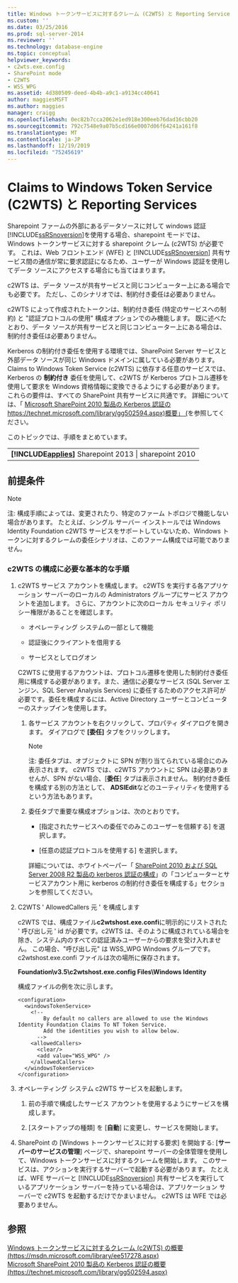 ```yaml
---
title: Windows トークンサービスに対するクレーム (C2WTS) と Reporting Services |Microsoft Docs
ms.custom: ''
ms.date: 03/25/2016
ms.prod: sql-server-2014
ms.reviewer: ''
ms.technology: database-engine
ms.topic: conceptual
helpviewer_keywords:
- c2wts.exe.config
- SharePoint mode
- C2WTS
- WSS_WPG
ms.assetid: 4d380509-deed-4b4b-a9c1-a9134cc40641
author: maggiesMSFT
ms.author: maggies
manager: craigg
ms.openlocfilehash: 0ec82b7cca2062e1ed918e300eeb76dad16cbb20
ms.sourcegitcommit: 792c7548e9a07b5cd166e0007d06f64241a161f8
ms.translationtype: MT
ms.contentlocale: ja-JP
ms.lasthandoff: 12/19/2019
ms.locfileid: "75245619"
---
```

# <a name="claims-to-windows-token-service-c2wts-and-reporting-services"></a>Claims to Windows Token Service (C2WTS) と Reporting Services
  Sharepoint ファームの外部にあるデータソースに対して windows 認証[!INCLUDE[ssRSnoversion](../../includes/ssrsnoversion-md.md)]を使用する場合、sharepoint モードでは、Windows トークンサービスに対する sharepoint クレーム (c2WTS) が必要です。 これは、Web フロントエンド (WFE) と [!INCLUDE[ssRSnoversion](../../includes/ssrsnoversion-md.md)] 共有サービス間の通信が常に要求認証になるため、ユーザーが Windows 認証を使用してデータ ソースにアクセスする場合にも当てはまります。  
  
 c2WTS は、データ ソースが共有サービスと同じコンピューター上にある場合でも必要です。 ただし、このシナリオでは、制約付き委任は必要ありません。  
  
 c2WTS によって作成されたトークンは、制約付き委任 (特定のサービスへの制約) と "認証プロトコルの使用" 構成オプションでのみ機能します。 既に述べたとおり、データ ソースが共有サービスと同じコンピューター上にある場合は、制約付き委任は必要ありません。  
  
 Kerberos の制約付き委任を使用する環境では、SharePoint Server サービスと外部データ ソースが同じ Windows ドメインに属している必要があります。 Claims to Windows Token Service (c2WTS) に依存する任意のサービスでは、Kerberos の **制約付き** 委任を使用して、c2WTS が Kerberos プロトコル遷移を使用して要求を Windows 資格情報に変換できるようにする必要があります。 これらの要件は、すべての SharePoint 共有サービスに共通です。 詳細については、「 [Microsoft SharePoint 2010 製品の Kerberos 認証のhttps://technet.microsoft.com/library/gg502594.aspx)概要」 (](https://technet.microsoft.com/library/gg502594.aspx)を参照してください。  
  
 このトピックでは、手順をまとめています。  
  
||  
|-|  
|**[!INCLUDE[applies](../../includes/applies-md.md)]** Sharepoint 2013 &#124; sharepoint 2010|  
  
## <a name="prerequisites"></a>前提条件  
  
> [!NOTE]  
>  注: 構成手順によっては、変更されたり、特定のファーム トポロジで機能しない場合があります。 たとえば、シングル サーバー インストールでは Windows Identity Foundation c2WTS サービスをサポートしていないため、Windows トークンに対するクレームの委任シナリオは、このファーム構成では可能でありません。  
  
### <a name="basic-steps-needed-to-configure-c2wts"></a>c2WTS の構成に必要な基本的な手順  
  
1.  c2WTS サービス アカウントを構成します。 c2WTS を実行する各アプリケーション サーバーのローカルの Administrators グループにサービス アカウントを追加します。 さらに、アカウントに次のローカル セキュリティ ポリシー権限があることを確認します。  
  
    -   オペレーティング システムの一部として機能  
  
    -   認証後にクライアントを借用する  
  
    -   サービスとしてログオン  
  
     C2WTS に使用するアカウントは、プロトコル遷移を使用した制約付き委任用に構成する必要があります。また、通信に必要なサービス (SQL Server エンジン、SQL Server Analysis Services) に委任するためのアクセス許可が必要です。委任を構成するには、Active Directory ユーザーとコンピューターのスナップインを使用します。  
  
    1.  各サービス アカウントを右クリックして、プロパティ ダイアログを開きます。 ダイアログで **[委任]** タブをクリックします。  
  
        > [!NOTE]  
        >  注: 委任タブは、オブジェクトに SPN が割り当てられている場合にのみ表示されます。 c2WTS では、c2WTS アカウントに SPN は必要ありませんが、SPN がない場合、[**委任**] タブは表示されません。 制約付き委任を構成する別の方法として、 **ADSIEdit**などのユーティリティを使用するという方法もあります。  
  
    2.  委任タブで重要な構成オプションは、次のとおりです。  
  
        -   [指定されたサービスへの委任でのみこのユーザーを信頼する] を選択します。  
  
        -   [任意の認証プロトコルを使用する] を選択します。  
  
         詳細については、ホワイトペーパー「 [SharePoint 2010 および SQL Server 2008 R2 製品の kerberos 認証の構成](https://blogs.technet.com/b/tothesharepoint/archive/2010/07/22/whitepaper-configuring-kerberos-authentication-for-sharepoint-2010-and-sql-server-2008-r2-products.aspx)」の「コンピューターとサービスアカウント用に kerberos の制約付き委任を構成する」セクションを参照してください。  
  
2.  C2WTS ' AllowedCallers 元 ' を構成します  
  
     c2WTS では、構成ファイル**c2wtshost.exe.confi**に明示的にリストされた ' 呼び出し元 ' id が必要です。c2WTS は、そのように構成されている場合を除き、システム内のすべての認証済みユーザーからの要求を受け入れません。 この場合、"呼び出し元" は WSS_WPG Windows グループです。 c2wtshost.exe.confi ファイルは次の場所に保存されます。  
  
     **Foundation\v3.5\c2wtshost.exe.config Files\Windows Identity**  
  
     構成ファイルの例を次に示します。  
  
    ```  
    <configuration>  
      <windowsTokenService>  
        <!--  
            By default no callers are allowed to use the Windows Identity Foundation Claims To NT Token Service.  
            Add the identities you wish to allow below.  
          -->  
        <allowedCallers>  
          <clear/>  
          <add value="WSS_WPG" />  
        </allowedCallers>  
      </windowsTokenService>  
    </configuration>  
    ```  
  
3.  オペレーティング システム c2WTS サービスを起動します。  
  
    1.  前の手順で構成したサービス アカウントを使用するようにサービスを構成します。  
  
    2.  [スタートアップの種類] を [**自動**] に変更し、サービスを開始します。  
  
4.  SharePoint の [Windows トークンサービスに対する要求] を開始する: [**サーバーのサービスの管理**] ページで、sharepoint サーバーの全体管理を使用して、Windows トークンサービスに対するクレームを開始します。 このサービスは、アクションを実行するサーバーで起動する必要があります。 たとえば、WFE サーバーと [!INCLUDE[ssRSnoversion](../../includes/ssrsnoversion-md.md)] 共有サービスを実行しているアプリケーション サーバーを持っている場合は、アプリケーション サーバーで c2WTS を起動するだけでかまいません。 c2WTS は WFE では必要ありません。  
  
## <a name="see-also"></a>参照  
 [Windows トークンサービスに対するクレーム (c2WTS) の概要 (https://msdn.microsoft.com/library/ee517278.aspx)](https://msdn.microsoft.com/library/ee517278.aspx)   
 [Microsoft SharePoint 2010 製品の Kerberos 認証の概要 (https://technet.microsoft.com/library/gg502594.aspx)](https://technet.microsoft.com/library/gg502594.aspx)  
  
